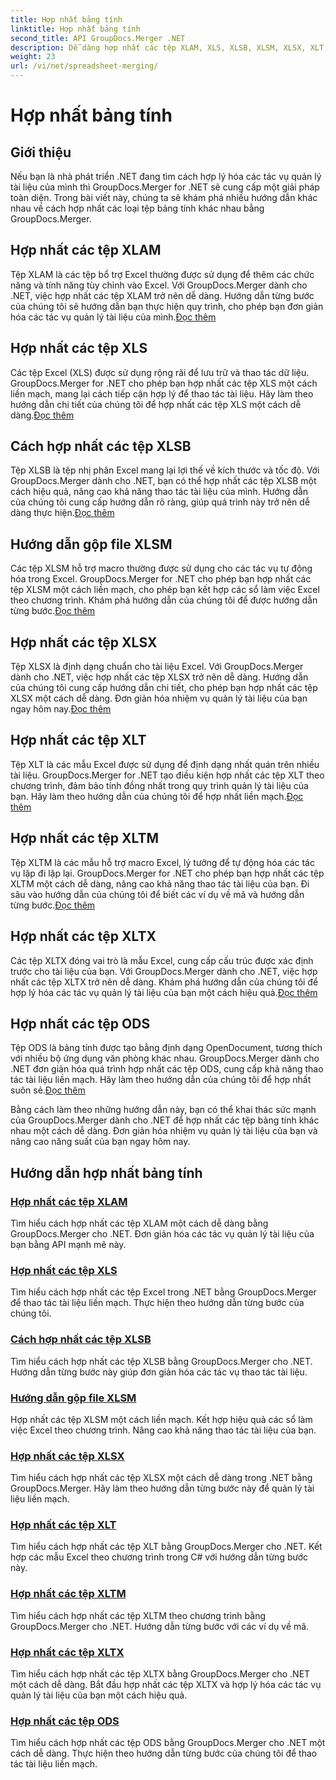 ```yaml
---
title: Hợp nhất bảng tính
linktitle: Hợp nhất bảng tính
second_title: API GroupDocs.Merger .NET
description: Dễ dàng hợp nhất các tệp XLAM, XLS, XLSB, XLSM, XLSX, XLT, XLTM, XLTX và ODS trong .NET bằng GroupDocs.Merger. Đơn giản hóa công việc quản lý tài liệu.
weight: 23
url: /vi/net/spreadsheet-merging/
---
```


# Hợp nhất bảng tính


## Giới thiệu

Nếu bạn là nhà phát triển .NET đang tìm cách hợp lý hóa các tác vụ quản lý tài liệu của mình thì GroupDocs.Merger for .NET sẽ cung cấp một giải pháp toàn diện. Trong bài viết này, chúng ta sẽ khám phá nhiều hướng dẫn khác nhau về cách hợp nhất các loại tệp bảng tính khác nhau bằng GroupDocs.Merger.

## Hợp nhất các tệp XLAM
 Tệp XLAM là các tệp bổ trợ Excel thường được sử dụng để thêm các chức năng và tính năng tùy chỉnh vào Excel. Với GroupDocs.Merger dành cho .NET, việc hợp nhất các tệp XLAM trở nên dễ dàng. Hướng dẫn từng bước của chúng tôi sẽ hướng dẫn bạn thực hiện quy trình, cho phép bạn đơn giản hóa các tác vụ quản lý tài liệu của mình.[Đọc thêm](./merge-xlam-files/)

## Hợp nhất các tệp XLS
Các tệp Excel (XLS) được sử dụng rộng rãi để lưu trữ và thao tác dữ liệu. GroupDocs.Merger for .NET cho phép bạn hợp nhất các tệp XLS một cách liền mạch, mang lại cách tiếp cận hợp lý để thao tác tài liệu. Hãy làm theo hướng dẫn chi tiết của chúng tôi để hợp nhất các tệp XLS một cách dễ dàng.[Đọc thêm](./merging-xls-files/)

## Cách hợp nhất các tệp XLSB
 Tệp XLSB là tệp nhị phân Excel mang lại lợi thế về kích thước và tốc độ. Với GroupDocs.Merger dành cho .NET, bạn có thể hợp nhất các tệp XLSB một cách hiệu quả, nâng cao khả năng thao tác tài liệu của mình. Hướng dẫn của chúng tôi cung cấp hướng dẫn rõ ràng, giúp quá trình này trở nên dễ dàng thực hiện.[Đọc thêm](./how-to-merge-xlsb-files/)

## Hướng dẫn gộp file XLSM
 Các tệp XLSM hỗ trợ macro thường được sử dụng cho các tác vụ tự động hóa trong Excel. GroupDocs.Merger for .NET cho phép bạn hợp nhất các tệp XLSM một cách liền mạch, cho phép bạn kết hợp các sổ làm việc Excel theo chương trình. Khám phá hướng dẫn của chúng tôi để được hướng dẫn từng bước.[Đọc thêm](./guide-merging-xlsm-files/)

## Hợp nhất các tệp XLSX
Tệp XLSX là định dạng chuẩn cho tài liệu Excel. Với GroupDocs.Merger dành cho .NET, việc hợp nhất các tệp XLSX trở nên dễ dàng. Hướng dẫn của chúng tôi cung cấp hướng dẫn chi tiết, cho phép bạn hợp nhất các tệp XLSX một cách dễ dàng. Đơn giản hóa nhiệm vụ quản lý tài liệu của bạn ngay hôm nay.[Đọc thêm](./merging-xlsx-files/)

## Hợp nhất các tệp XLT
 Tệp XLT là các mẫu Excel được sử dụng để định dạng nhất quán trên nhiều tài liệu. GroupDocs.Merger for .NET tạo điều kiện hợp nhất các tệp XLT theo chương trình, đảm bảo tính đồng nhất trong quy trình quản lý tài liệu của bạn. Hãy làm theo hướng dẫn của chúng tôi để hợp nhất liền mạch.[Đọc thêm](./merge-xlt-files/)

## Hợp nhất các tệp XLTM
 Tệp XLTM là các mẫu hỗ trợ macro Excel, lý tưởng để tự động hóa các tác vụ lặp đi lặp lại. GroupDocs.Merger for .NET cho phép bạn hợp nhất các tệp XLTM một cách dễ dàng, nâng cao khả năng thao tác tài liệu của bạn. Đi sâu vào hướng dẫn của chúng tôi để biết các ví dụ về mã và hướng dẫn từng bước.[Đọc thêm](./merging-xltm-files/)

## Hợp nhất các tệp XLTX
Các tệp XLTX đóng vai trò là mẫu Excel, cung cấp cấu trúc được xác định trước cho tài liệu của bạn. Với GroupDocs.Merger dành cho .NET, việc hợp nhất các tệp XLTX trở nên dễ dàng. Khám phá hướng dẫn của chúng tôi để hợp lý hóa các tác vụ quản lý tài liệu của bạn một cách hiệu quả.[Đọc thêm](./merge-xltx-files/)

## Hợp nhất các tệp ODS
 Tệp ODS là bảng tính được tạo bằng định dạng OpenDocument, tương thích với nhiều bộ ứng dụng văn phòng khác nhau. GroupDocs.Merger dành cho .NET đơn giản hóa quá trình hợp nhất các tệp ODS, cung cấp khả năng thao tác tài liệu liền mạch. Hãy làm theo hướng dẫn của chúng tôi để hợp nhất suôn sẻ.[Đọc thêm](./merging-ods-files/)

Bằng cách làm theo những hướng dẫn này, bạn có thể khai thác sức mạnh của GroupDocs.Merger dành cho .NET để hợp nhất các tệp bảng tính khác nhau một cách dễ dàng. Đơn giản hóa nhiệm vụ quản lý tài liệu của bạn và nâng cao năng suất của bạn ngay hôm nay.
## Hướng dẫn hợp nhất bảng tính
### [Hợp nhất các tệp XLAM](./merge-xlam-files/)
Tìm hiểu cách hợp nhất các tệp XLAM một cách dễ dàng bằng GroupDocs.Merger cho .NET. Đơn giản hóa các tác vụ quản lý tài liệu của bạn bằng API mạnh mẽ này.
### [Hợp nhất các tệp XLS](./merging-xls-files/)
Tìm hiểu cách hợp nhất các tệp Excel trong .NET bằng GroupDocs.Merger để thao tác tài liệu liền mạch. Thực hiện theo hướng dẫn từng bước của chúng tôi.
### [Cách hợp nhất các tệp XLSB](./how-to-merge-xlsb-files/)
Tìm hiểu cách hợp nhất các tệp XLSB bằng GroupDocs.Merger cho .NET. Hướng dẫn từng bước này giúp đơn giản hóa các tác vụ thao tác tài liệu.
### [Hướng dẫn gộp file XLSM](./guide-merging-xlsm-files/)
Hợp nhất các tệp XLSM một cách liền mạch. Kết hợp hiệu quả các sổ làm việc Excel theo chương trình. Nâng cao khả năng thao tác tài liệu của bạn.
### [Hợp nhất các tệp XLSX](./merging-xlsx-files/)
Tìm hiểu cách hợp nhất các tệp XLSX một cách dễ dàng trong .NET bằng GroupDocs.Merger. Hãy làm theo hướng dẫn từng bước này để quản lý tài liệu liền mạch.
### [Hợp nhất các tệp XLT](./merge-xlt-files/)
Tìm hiểu cách hợp nhất các tệp XLT bằng GroupDocs.Merger cho .NET. Kết hợp các mẫu Excel theo chương trình trong C# với hướng dẫn từng bước này.
### [Hợp nhất các tệp XLTM](./merging-xltm-files/)
Tìm hiểu cách hợp nhất các tệp XLTM theo chương trình bằng GroupDocs.Merger cho .NET. Hướng dẫn từng bước với các ví dụ về mã.
### [Hợp nhất các tệp XLTX](./merge-xltx-files/)
Tìm hiểu cách hợp nhất các tệp XLTX bằng GroupDocs.Merger cho .NET một cách dễ dàng. Bắt đầu hợp nhất các tệp XLTX và hợp lý hóa các tác vụ quản lý tài liệu của bạn một cách hiệu quả.
### [Hợp nhất các tệp ODS](./merging-ods-files/)
Tìm hiểu cách hợp nhất các tệp ODS bằng GroupDocs.Merger cho .NET một cách dễ dàng. Thực hiện theo hướng dẫn từng bước của chúng tôi để thao tác tài liệu liền mạch.